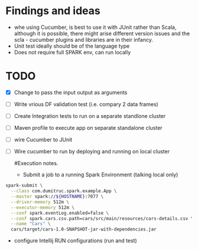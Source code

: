 # Findings and ideas

  - whe using Cucumber, is best to use it with JUnit rather than Scala, although it is possible, there might arise different version issues and the scla - cucumber plugins and libraries are in their infancy.
  - Unit test ideally should be of the language type
  - Does not require full SPARK env, can run locally


  # TODO
  
- [x] Change to pass the input output as arguments
- [ ] Write vrious DF validation test (i.e. compary 2 data frames)
- [ ] Create Integration tests to run on a separate standlone cluster
- [ ] Maven profile to execute app on separate standalone cluster
- [ ] wire Cucumber to JUnit
- [ ] Wire cucumber to run by deploying and running on local cluster


  #Execution notes.

  - Submit a job to a running Spark Environment (talking local only)

```bash
spark-submit \
  --class com.dumitruc.spark.example.App \
  --master spark://${HOSTNAME}:7077 \
  --driver-memory 512m \
  --executor-memory 512m \
  --conf spark.eventLog.enabled=false \
  --conf spark.cars.csv.path=cars/src/main/resources/cars-details.csv \
  --name "Cars" \
  cars/target/cars-1.0-SNAPSHOT-jar-with-dependencies.jar
```

  - configure Intellij RUN configurations (run and test)